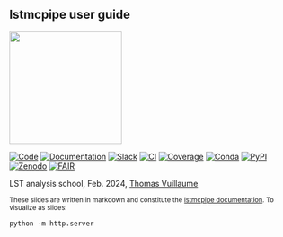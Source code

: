 ## lstmcpipe user guide

<img src="https://www.cta-observatory.org/wp-content/themes/ctao/assets/img/logo.png" width="200">

[![Code](https://img.shields.io/badge/lstmcpipe-code-green)](https://github.com/cta-observatory/lstmcpipe/)
[![Documentation](https://img.shields.io/badge/lstmcpipe-documentation-orange)](https://cta-observatory.github.io/lstmcpipe/)
[![Slack](https://img.shields.io/badge/CTA_North_slack-lstmcpipe_prods_channel-darkgreen?logo=slack)](https://cta-north.slack.com/archives/C035H3C2HAS)
[![CI](https://github.com/cta-observatory/lstmcpipe/workflows/CI/badge.svg?branch=master)](https://github.com/cta-observatory/lstmcpipe/actions?query=workflow%3ACI)
[![Coverage](https://codecov.io/gh/cta-observatory/lstmcpipe/branch/master/graph/badge.svg)](https://codecov.io/gh/cta-observatory/lstmcpipe)
[![Conda](https://img.shields.io/conda/v/conda-forge/lstmcpipe)](https://anaconda.org/conda-forge/lstmcpipe)
[![PyPI](https://badge.fury.io/py/lstmcpipe.svg)](https://badge.fury.io/py/lstmcpipe)
[![Zenodo](https://zenodo.org/badge/DOI/10.5281/zenodo.6460727.svg)](https://doi.org/10.5281/zenodo.6460727)
[![FAIR](https://img.shields.io/badge/fair--software.eu-%E2%97%8F%20%20%E2%97%8F%20%20%E2%97%8F%20%20%E2%97%8F%20%20%E2%97%8B-yellow)](https://fair-software.eu)


LST analysis school, Feb. 2024, [Thomas Vuillaume](mailto:thomas.vuillaume@lapp.in2p3.fr)

<small>These slides are written in markdown and constitute the [lstmcpipe documentation](https://cta-observatory.github.io/lstmcpipe/).
To visualize as slides:
</small>
```
python -m http.server
```


<!-- new slide -->